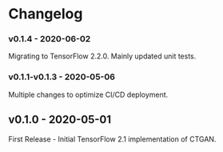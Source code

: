 # Changelog

### v0.1.4 - 2020-06-02

Migrating to TensorFlow 2.2.0. Mainly updated unit tests.

### v0.1.1-v0.1.3 - 2020-05-06

Multiple changes to optimize CI/CD deployment.

## v0.1.0 - 2020-05-01

First Release - Initial TensorFlow 2.1 implementation of CTGAN.
